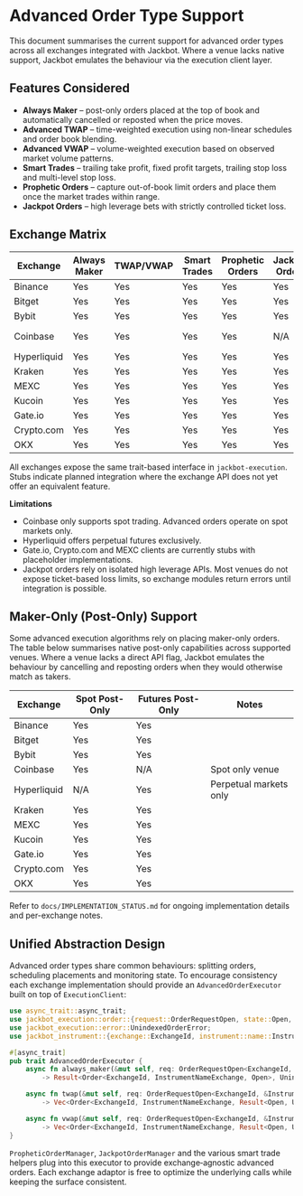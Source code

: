 # Advanced Order Type Support

This document summarises the current support for advanced order types across all exchanges integrated with Jackbot. Where a venue lacks native support, Jackbot emulates the behaviour via the execution client layer.

## Features Considered

- **Always Maker** – post-only orders placed at the top of book and automatically cancelled or reposted when the price moves.
- **Advanced TWAP** – time-weighted execution using non-linear schedules and order book blending.
- **Advanced VWAP** – volume-weighted execution based on observed market volume patterns.
- **Smart Trades** – trailing take profit, fixed profit targets, trailing stop loss and multi-level stop loss.
- **Prophetic Orders** – capture out-of-book limit orders and place them once the market trades within range.
- **Jackpot Orders** – high leverage bets with strictly controlled ticket loss.

## Exchange Matrix

| Exchange | Always Maker | TWAP/VWAP | Smart Trades | Prophetic Orders | Jackpot Orders | Notes |
|---------|--------------|-----------|--------------|------------------|----------------|-------|
| Binance | Yes | Yes | Yes | Yes | Yes | |
| Bitget | Yes | Yes | Yes | Yes | Yes | |
| Bybit | Yes | Yes | Yes | Yes | Yes | |
| Coinbase | Yes | Yes | Yes | Yes | N/A | Spot only |
| Hyperliquid | Yes | Yes | Yes | Yes | Yes | |
| Kraken | Yes | Yes | Yes | Yes | Yes | |
| MEXC | Yes | Yes | Yes | Yes | Yes | |
| Kucoin | Yes | Yes | Yes | Yes | Yes | |
| Gate.io | Yes | Yes | Yes | Yes | Yes | |
| Crypto.com | Yes | Yes | Yes | Yes | Yes | |
| OKX | Yes | Yes | Yes | Yes | Yes | |

All exchanges expose the same trait-based interface in `jackbot-execution`. Stubs indicate planned integration where the exchange API does not yet offer an equivalent feature.

**Limitations**

- Coinbase only supports spot trading. Advanced orders operate on spot markets only.
- Hyperliquid offers perpetual futures exclusively.
- Gate.io, Crypto.com and MEXC clients are currently stubs with placeholder implementations.
- Jackpot orders rely on isolated high leverage APIs. Most venues do not expose
  ticket-based loss limits, so exchange modules return errors until integration
  is possible.

## Maker-Only (Post-Only) Support

Some advanced execution algorithms rely on placing maker-only orders. The table below summarises native post-only capabilities across supported venues. Where a venue lacks a direct API flag, Jackbot emulates the behaviour by cancelling and reposting orders when they would otherwise match as takers.

| Exchange | Spot Post-Only | Futures Post-Only | Notes |
|----------|----------------|-------------------|-------|
| Binance | Yes | Yes | |
| Bitget | Yes | Yes | |
| Bybit | Yes | Yes | |
| Coinbase | Yes | N/A | Spot only venue |
| Hyperliquid | N/A | Yes | Perpetual markets only |
| Kraken | Yes | Yes | |
| MEXC | Yes | Yes | |
| Kucoin | Yes | Yes | |
| Gate.io | Yes | Yes | |
| Crypto.com | Yes | Yes | |
| OKX | Yes | Yes | |

Refer to `docs/IMPLEMENTATION_STATUS.md` for ongoing implementation details and per-exchange notes.

## Unified Abstraction Design

Advanced order types share common behaviours: splitting orders, scheduling placements and monitoring state. To encourage consistency each exchange implementation should provide an `AdvancedOrderExecutor` built on top of `ExecutionClient`:

```rust
use async_trait::async_trait;
use jackbot_execution::order::{request::OrderRequestOpen, state::Open, Order};
use jackbot_execution::error::UnindexedOrderError;
use jackbot_instrument::{exchange::ExchangeId, instrument::name::InstrumentNameExchange};

#[async_trait]
pub trait AdvancedOrderExecutor {
    async fn always_maker(&mut self, req: OrderRequestOpen<ExchangeId, &InstrumentNameExchange>)
        -> Result<Order<ExchangeId, InstrumentNameExchange, Open>, UnindexedOrderError>;

    async fn twap(&mut self, req: OrderRequestOpen<ExchangeId, &InstrumentNameExchange>, config: twap::TwapConfig)
        -> Vec<Order<ExchangeId, InstrumentNameExchange, Result<Open, UnindexedOrderError>>>;

    async fn vwap(&mut self, req: OrderRequestOpen<ExchangeId, &InstrumentNameExchange>, config: vwap::VwapConfig)
        -> Vec<Order<ExchangeId, InstrumentNameExchange, Result<Open, UnindexedOrderError>>>;
}
```

`PropheticOrderManager`, `JackpotOrderManager` and the various smart trade helpers plug into this executor to provide exchange‑agnostic advanced orders. Each exchange adaptor is free to optimize the underlying calls while keeping the surface consistent.


